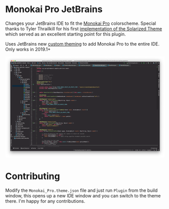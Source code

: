 # Monokai Pro JetBrains

Changes your JetBrains IDE to fit the [Monokai Pro](monokai.pro) colorscheme.
Special thanks to Tyler Thrailkill for his first [implementation of the Solarized 
Theme](https://plugins.jetbrains.com/plugin/12112-solarized-theme) which served as 
an excellent starting point for this plugin.

Uses JetBrains new [custom theming](https://blog.jetbrains.com/idea/2019/03/brighten-up-your-day-add-color-to-intellij-idea/) to
add Monokai Pro to the entire IDE. Only works in 2019.1+

![Image showing what Monokai Pro looks like](resources/screenshots/example.png)

# Contributing

Modify the `Monokai_Pro.theme.json` file and just run `Plugin` from the build window,
this opens up a new IDE window and you can switch to the theme there.
I'm happy for any contributions.
